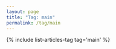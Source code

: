 ```yaml
---
layout: page
title: "Tag: main"
permalink: /tag/main
---
```


{% include list-articles-tag tag='main' %}
